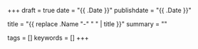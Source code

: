 +++
draft = true
date = "{{ .Date }}"
publishdate = "{{ .Date }}"

title = "{{ replace .Name "-" " " | title }}"
summary = ""

tags = []
keywords = []
+++